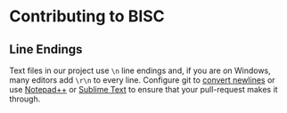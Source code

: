 Contributing to BISC
====================

## Line Endings

Text files in our project use `\n` line endings and, if you are on Windows, many editors add `\r\n` to every line. Configure git to [convert newlines](https://help.github.com/articles/dealing-with-line-endings) or use [Notepad++](http://notepad-plus-plus.org/) or [Sublime Text](http://www.sublimetext.com/) to ensure that your pull-request makes it through.
